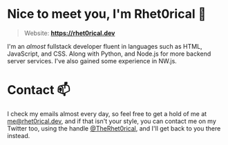 # Nice to meet you, I'm Rhet0rical 👋
> Website: **https://rhet0rical.dev**

I'm an *almost* fullstack developer fluent in languages such as HTML, JavaScript, and CSS. Along with Python, and Node.js for more backend server services. I've also gained some experience in NW.js.

# Contact 📫
I check my emails almost every day, so feel free to get a hold of me at me@rhet0rical.dev, and if that isn't your style, you can contact me on my Twitter too, using the handle [@TheRhet0rical](https://twitter.com/TheRhet0rical_), and I'll get back to you there instead.
